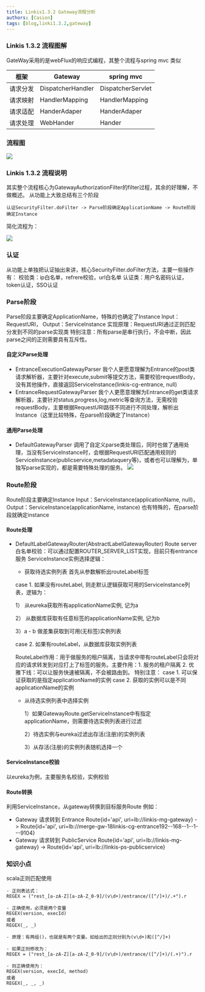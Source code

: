 ```yaml
---
title: Linkis1.3.2 Gateway流程分析
authors: [Casion]
tags: [blog,linki1.3.2,gateway]
---
```

### Linkis 1.3.2 流程图解

GateWay采用的是webFlux的响应式编程，其整个流程与spring mvc 类似

| 框架    | Gateway            | spring mvc         |
|-------|--------------------|--------------------|
| 请求分发  | DispatcherHandler  | DispatcherServlet  |
| 请求映射  | HandlerMapping     | HandlerMapping     |
| 请求适配  | HanderAdaper       | HanderAdaper       |
| 请求处理  | WebHander          | Hander             |
		
### 流程图

![](/static/Images/gateway/flow-chart.png)


### Linkis 1.3.2 流程说明

其实整个流程核心为GatewayAuthorizationFilter的filter过程，其余的好理解，不做概述。
从功能上大致总结有三个阶段
```
认证SecurityFilter.doFilter -> Parse阶段确定ApplicationName -> Route阶段确定Instance
```
简化流程为：

![](/static/Images/gateway/simplify-the-process.png)

### 认证
从功能上单独把认证抽出来讲，核心SecurityFilter.doFilter方法，主要一些操作有：
校验类：ip白名单，refrere校验，url白名单
认证类：用户名密码认证，token认证，SSO认证

### Parse阶段
Parse阶段主要确定ApplicationName，特殊的也确定了Instance
Input：RequestURI， Output：ServiceInstance
实现原理：RequestURI通过正则匹配分发到不同的parse实现类
特别注意：所有parse是串行执行，不会中断，因此parse之间的正则需要具有互斥性。

#### 自定义Parse处理
- EntranceExecutionGatewayParser
我个人更愿意理解为Entrance的post类请求解析器，主要针对execute,submit等提交方法，需要校验requestBody，没有其他操作，直接返回ServiceInstance(linkis-cg-entrance, null)
- EntranceRequestGatewayParser
我个人更愿意理解为Entrance的get类请求解析器，主要针对status,progress,log,metric等查询方法，无需校验requestBody，主要根据RequestURI路径不同进行不同处理，解析出Instance（这里比较特殊，在parse阶段确定了Instance）

#### 通用Parse处理
- DefaultGatewayParser
  调用了自定义parse类处理后，同时也做了通用处理，当没有ServiceInstance时，会根据RequestURI匹配通用规则的ServiceInstance(publicservice,metadataquery等)，或者也可以理解为，单独写parse实现的，都是需要特殊处理的服务。
  ![](/static/Images/gateway/general-parse-processing.png)

### Route阶段
Route阶段主要确定Instance
Input：ServiceInstance(applicationName, null)， Output：ServiceInstance(applicationName, instance)
也有特殊的，在parse阶段就确定instance

#### Route处理
- DefaultLabelGatewayRouter(AbstractLabelGatewayRouter)
Route server白名单校验：可以通过配置ROUTER_SERVER_LIST实现，目前只有entrance服务
ServiceInstance实例选择逻辑：

  - 获取待选实例列表
  首先从参数解析出routeLabel标签
  
  case 1. 如果没有routeLabel, 则走默认逻辑获取可用的ServiceInstance列表，逻辑为：
  
    1） 从eureka获取所有applicationName实例, 记为a

    2） 从数据库获取有任意标签的applicationName实例, 记为b

    3）a - b 做差集获取到可用(无标签)实例列表 

    case 2. 如果有routeLabel，从数据库获取实例列表

  RouteLabel作用：用于做服务的租户隔离，当请求中带有routeLabel只会将对应的请求转发到对应打上了标签的服务。主要作用：1. 服务的租户隔离 2. 优雅下线：可以让服务快速被隔离，不会被路由到。
  特别注意：
  case 1. 可以保证获取的是指定applicationName的实例
  case 2. 获取的实例可以是不同applicationName的实例

  - 从待选实例列表中选择实例

      1）如果GatewayRoute.getServiceInstance中有指定applicationName，则需要待选实例列表进行过滤
    
      2）待选实例与eureka过滤出存活(注册)的实例列表
    
      3）从存活(注册)的实例列表随机选择一个

#### ServiceInstance校验
以eureka为例，主要服务名校验，实例校验

#### Route转换
利用ServiceInstance，从gateway转换到目标服务Route
例如：

- Gateway 请求转到 Entrance
Route{id='api', uri=lb://linkis-mg-gateway} -> Route{id='api', uri=lb://merge-gw-18linkis-cg-entrance192--168--1--1---9104}
- Gateway 请求转到 PublicService
Route{id='api', uri=lb://linkis-mg-gateway} -> Route{id='api', uri=lb://linkis-ps-publicservice}

### 知识小点
scala正则匹配使用
```
- 正则表达式：
REGEX = ("rest_[a-zA-Z][a-zA-Z_0-9]/(v\d+)/entrance/([^/]+)/.+").r

- 正确使用，必须是两个变量
REGEX(version, execId)
或者
REGEX(_, _)

- 原理：有两组()，也就是有两个变量。如给出的正则分别为(v\d+)和([^/]+)

- 如果正则修改为：
REGEX = ("rest_[a-zA-Z][a-zA-Z_0-9]/(v\d+)/entrance/([^/]+)/(.+)").r

- 则正确使用为：
REGEX(version, execId, method)
或者
REGEX(_, _, _)

```